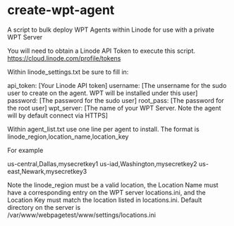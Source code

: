 # create-wpt-agent
A script to bulk deploy WPT Agents within Linode for use with a private WPT Server

You will need to obtain a Linode API Token to execute this script. https://cloud.linode.com/profile/tokens

Within linode_settings.txt be sure to fill in:

api_token: [Your Linode API token]
username: [The unsername for the sudo user to create on the agent. WPT will be installed under this user]
password: [The password for the sudo user]
root_pass: [The password for the root user]
wpt_server: [The name of your WPT Server. Note the agent will by default connect via HTTPS]

Within agent_list.txt use one line per agent to install. The format is linode_region,location_name,location_key

For example

us-central,Dallas,mysecretkey1
us-iad,Washington,mysecretkey2
us-east,Newark,mysecretkey3

Note the linode_region must be a valid location, the Location Name must have a corresponding entry on the WPT server locations.ini, and the Location Key must match the location listed in locations.ini. Default directory on the server is /var/www/webpagetest/www/settings/locations.ini


